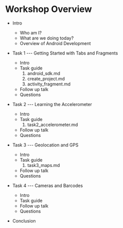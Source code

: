 Workshop Overview
===

- Intro
    - Who am I?
    - What are we doing today?
    - Overview of Android Development

- Task 1 --- Getting Started with Tabs and Fragments
    - Intro
    - Task guide
        1) android_sdk.md
        2) create_project.md
        3) activity_fragment.md
    - Follow up talk
    - Questions

- Task 2 --- Learning the Accelerometer
    - Intro
    - Task guide
        1) task2_accelerometer.md
    - Follow up talk
    - Questions

- Task 3 --- Geolocation and GPS
    - Intro
    - Task guide
        1) task3_maps.md
    - Follow up talk
    - Questions

- Task 4 --- Cameras and Barcodes
    - Intro
    - Task guide
    - Follow up talk
    - Questions

- Conclusion
